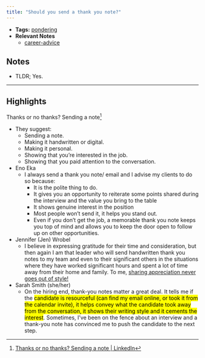 ```yaml
---
title: "Should you send a thank you note?"
---
```


- **Tags:** [pondering](notes/por/pondering.md)
- **Relevant Notes**
	- [career-advice](moc/career-advice.md)

## Notes
- TLDR; Yes.


---

## Highlights
Thanks or no thanks? Sending a note[^1]
- They suggest:
	- Sending a note.
	- Making it handwritten or digital.
	- Making it personal.
	- Showing that you’re interested in the job.
	- Showing that you paid attention to the conversation.
- Eno Eka
	- I always send a thank you note/ email and I advise my clients to do so because:
		- It is the polite thing to do.
		- It gives you an opportunity to reiterate some points shared during the interview and the value you bring to the table
		- It shows genuine interest in the position
		- Most people won’t send it, it helps you stand out.
		- Even if you don’t get the job, a memorable thank you note keeps you top of mind and allows you to keep the door open to follow up on other opportunities.
- Jennifer (Jen) Wrobel
	- I believe in expressing gratitude for their time and consideration, but then again I am that leader who will send handwritten thank you notes to my team and even to their significant others in the situations where they have worked significant hours and spent a lot of time away from their home and family. To me, [sharing appreciation never goes out of style!](notes/perdev/kindness/appreciation.md)
- Sarah Smith (she/her)
	- On the hiring end, thank-you notes matter a great deal. It tells me if the <mark>candidate is resourceful (can find my email online, or took it from the calendar invite), it helps convey what the candidate took away from the conversation, it shows their writing style and it cements the interest</mark>. Sometimes, I’ve been on the fence about an interview and a thank-you note has convinced me to push the candidate to the next step.


[^1]: [Thanks or no thanks? Sending a note | LinkedIn](https://www.linkedin.com/news/story/thanks-or-no-thanks-sending-a-note-4456313/)
